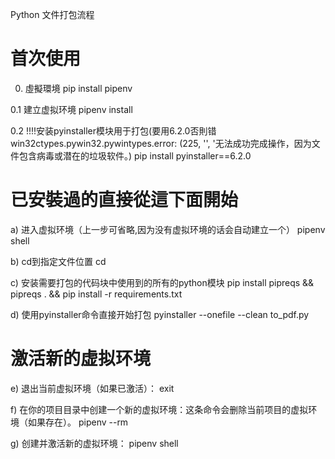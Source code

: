 Python 文件打包流程

# 首次使用
0.	虛擬環境
pip install pipenv

0.1 建立虚拟环境
pipenv install

0.2  !!!!安装pyinstaller模块用于打包(要用6.2.0否則错win32ctypes.pywin32.pywintypes.error: (225, '', '无法成功完成操作，因为文件包含病毒或潜在的垃圾软件。)
pip install pyinstaller==6.2.0


# 已安裝過的直接從這下面開始
a)	进入虚拟环境（上一步可省略,因为没有虚拟环境的话会自动建立一个）
pipenv shell 

b)	cd到指定文件位置
cd <yourPath>

c)	安装需要打包的代码块中使用到的所有的python模块
pip install pipreqs && pipreqs . && pip install -r requirements.txt

d)	使用pyinstaller命令直接开始打包
pyinstaller --onefile --clean to_pdf.py

# 激活新的虚拟环境
e)	退出当前虚拟环境（如果已激活）：
exit

f)	在你的项目目录中创建一个新的虚拟环境：这条命令会删除当前项目的虚拟环境（如果存在）。
pipenv --rm

g)	创建并激活新的虚拟环境：
pipenv shell
